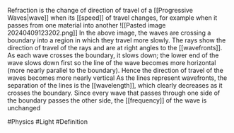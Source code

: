 Refraction is the change of direction of travel of a [[Progressive Waves|wave]] when its [[speed]] of travel changes, for example when it passes from one material into another
![[Pasted image 20240409123202.png]]
In the above image, the waves are crossing a boundary into a region in which they travel more slowly. The rays show the direction of travel of the rays and are at right angles to the [[wavefronts]]. As each wave crosses the boundary, it slows down; the lower end of the wave slows down first so the line of the wave becomes more horizontal (more nearly parallel to the boundary). Hence the direction of travel of the waves becomes more nearly vertical
As the lines represent wavefronts, the separation of the lines is the [[wavelength]], which clearly decreases as it crosses the boundary. Since every wave that passes through one side of the boundary passes the other side, the [[frequency]] of the wave is unchanged

#Physics #Light #Definition